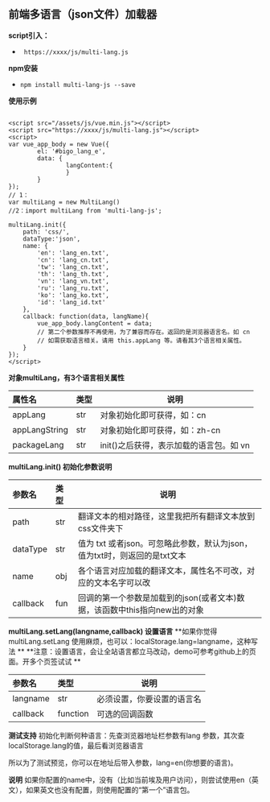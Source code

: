 ## 前端多语言（json文件）加载器

**script引入：** 
- ` https://xxxx/js/multi-lang.js`
  

    

 **npm安装**
- `npm install multi-lang-js --save`


**使用示例**

``` 

<script src="/assets/js/vue.min.js"></script>
<script src="https://xxxx/js/multi-lang.js"></script>
<script>
var vue_app_body = new Vue({
        el: '#bigo_lang_e',
        data: {
                langContent:{
                }
        }
});
// 1：
var multiLang = new MultiLang() 
//2：import multiLang from 'multi-lang-js';

multiLang.init({
    path: 'css/',
    dataType:'json',
    name: {
        'en': 'lang_en.txt',
        'cn': 'lang_cn.txt',
        'tw': 'lang_cn.txt',
        'th': 'lang_th.txt',
        'vn': 'lang_vn.txt',
        'ru': 'lang_ru.txt',
        'ko': 'lang_ko.txt',
        'id': 'lang_id.txt'
    },
    callback: function(data, langName){
        vue_app_body.langContent = data;
        // 第二个参数推荐不再使用，为了兼容而存在。返回的是浏览器语言名。如 cn
        // 如需获取语言相关。请用 this.appLang 等。请看其3个语言相关属性。
    }
});
</script>
```
 **对象multiLang，有3个语言相关属性** 

|属性名|类型|说明|
|:-----   |:-----|-----                           |
|appLang     |str   |对象初始化即可获得，如：cn  |
|appLangString |str   |对象初始化即可获得，如：zh-cn |
|packageLang     |str   |init()之后获得，表示加载的语言包。如 vn  |

 **multiLang.init() 初始化参数说明** 

|参数名|类型|说明|
|:-----   |:-----|-----                           |
|path     |str   |翻译文本的相对路径，这里我把所有翻译文本放到css文件夹下  |
|dataType |str   |值为 txt 或者json。可忽略此参数，默认为json，值为txt时，则返回的是txt文本  |
|name     |obj   |各个语言对应加载的翻译文本，属性名不可改，对应的文本名字可以改  |
|callback |fun   |回调的第一个参数是加载到的json(或者文本)数据，该函数中this指向new出的对象  |
 
 **multiLang.setLang(langname,callback) 设置语言** 
 **如果你觉得multiLang.setLang 使用麻烦，也可以：localStorage.lang=langname，这种写法 ** 
 **注意：设置语言，会让全站语言都立马改动，demo可参考github上的页面。开多个页签试试 ** 
 
 |参数名|类型|说明|
|:-----   |:-----|-----                           |
|langname     |str   |必须设置，你要设置的语言名  |
|callback     |function   |可选的回调函数  |


 **测试支持**
 初始化判断何种语言：先查浏览器地址栏参数有lang 参数，其次查 localStorage.lang的值，最后看浏览器语言
 
 所以为了测试预览，你可以在地址后带入参数，lang=en(你想要的语言)。
 
  **说明**
如果你配置的name中，没有（比如当前埃及用户访问），则尝试使用en（英文），如果英文也没有配置，则使用配置的“第一个”语言包。
  



